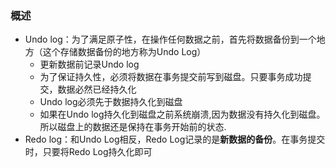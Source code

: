 ### 概述
- Undo log：为了满足原子性，在操作任何数据之前，首先将数据备份到一个地方（这个存储数据备份的地方称为Undo Log）
  - 更新数据前记录Undo log
  - 为了保证持久性，必须将数据在事务提交前写到磁盘。只要事务成功提交，数据必然已经持久化
  - Undo log必须先于数据持久化到磁盘
  - 如果在Undo log持久化到磁盘之前系统崩溃,因为数据没有持久化到磁盘。所以磁盘上的数据还是保持在事务开始前的状态.
- Redo log：和Undo Log相反，Redo Log记录的是**新数据的备份**。在事务提交时，只要将Redo Log持久化即可

